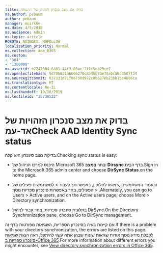 ```yaml
---
title: בדוק את מצב סנכרון הזהות של התעודה
ms.author: pebaum
author: pebaum
manager: mnirkhe
ms.date: 4/5/2018
ms.audience: Admin
ms.topic: article
ROBOTS: NOINDEX, NOFOLLOW
localization_priority: Normal
ms.collection: Adm_O365
ms.custom:
- "304"
- "1300008"
ms.assetid: e7242604-6a81-44f3-86ac-7f1f5da29ce7
ms.openlocfilehash: 9d706021a6666270c8545b73e78abc56a3507f34
ms.sourcegitcommit: 037331d71f06750d972c0b6278b23bb15c4806ca
ms.translationtype: MT
ms.contentlocale: he-IL
ms.lasthandoff: 10/18/2019
ms.locfileid: "36738522"
---
```

# <a name="check-aad-identity-sync-status"></a><span data-ttu-id="cf63b-102">בדוק את מצב סנכרון הזהויות של אד-עמ</span><span class="sxs-lookup"><span data-stu-id="cf63b-102">Check AAD Identity Sync status</span></span>

<span data-ttu-id="cf63b-103">בדיקת מצב סינכרון היא קלה:</span><span class="sxs-lookup"><span data-stu-id="cf63b-103">Checking sync status is easy:</span></span>
  
- <span data-ttu-id="cf63b-104">היכנס למרכז הניהול של Microsoft 365 ובחר **במצב Dirsync** בדף הבית.</span><span class="sxs-lookup"><span data-stu-id="cf63b-104">Sign in to the Microsoft 365 admin center and choose **DirSync Status** on the home page.</span></span>

- <span data-ttu-id="cf63b-105">לחלופין, באפשרותך לעבור \> למשתמשים פעילים של users, ובעמוד המשתמשים הפעילים, בחר באפשרות סינכרון ספריות נוסף \> .</span><span class="sxs-lookup"><span data-stu-id="cf63b-105">Alternately, you can go to Users \> Active users, and on the Active users page, choose More \> Directory synchronization.</span></span>

- <span data-ttu-id="cf63b-106">בחלונית סינכרון ספריות, בחר עבור לניהול DirSync.</span><span class="sxs-lookup"><span data-stu-id="cf63b-106">On the Directory Synchronization pane, choose Go to DirSync management.</span></span>

<span data-ttu-id="cf63b-107">אם קיימת בעיה בסינכרון הספריות, השגיאות מפורטות בדף זה.</span><span class="sxs-lookup"><span data-stu-id="cf63b-107">If there is a problem with your directory synchronization, the errors are listed on this page.</span></span> <span data-ttu-id="cf63b-108">לקבלת מידע נוסף אודות שגיאות שונות שבהן אתה עשוי להיתקל, ראה [הצגת שגיאות סינכרון ספריות ב-Office 365](https://docs.microsoft.com//office365/enterprise/identify-directory-synchronization-errors).</span><span class="sxs-lookup"><span data-stu-id="cf63b-108">For more information about different errors you might encounter, see [View directory synchronization errors in Office 365](https://docs.microsoft.com//office365/enterprise/identify-directory-synchronization-errors).</span></span>
  